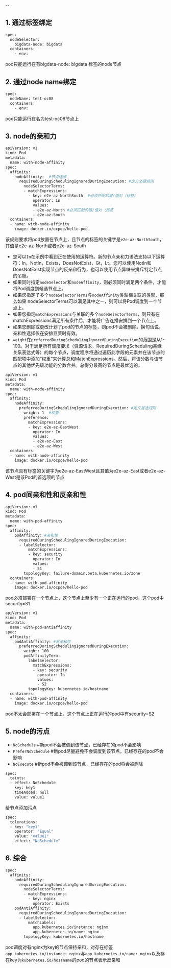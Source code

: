 


--

## 1. 通过标签绑定 

```bash
spec:
  nodeSelector:
    bigdata-node: bigdata
  containers:
    - env:
```

pod只能运行在有bigdata-node: bigdata 标签的node节点

## 2. 通过node name绑定

```bash
spec:
  nodeName: test-oc08
  containers:
    - env:
```

pod只能运行在名为test-oc08节点上

 

## 3. node的亲和力

```bash
apiVersion: v1
kind: Pod
metadata:
  name: with-node-affinity
spec:
  affinity:
    nodeAffinity:  #节点选择
      requiredDuringSchedulingIgnoredDuringExecution: #定义必要规则
        nodeSelectorTerms:
        - matchExpressions:
          - key: e2e-az-NorthSouth  #必须匹配的键/值对（标签）
            operator: In 
            values:
            - e2e-az-North #必须匹配的键/值对（标签
            - e2e-az-South 
  containers:
  - name: with-node-affinity
    image: docker.io/ocpqe/hello-pod
```

该规则要求将pod放置在节点上，且节点的标签的关键字是`e2e-az-NorthSouth`，其值是e2e-az-North或者e2e-az-South

 - 您可以`In`在示例中看到正在使用的运算符。新的节点亲和力语法支持以下运算符：In，NotIn，Exists，DoesNotExist，Gt，Lt。您可以使用NotIn和DoesNotExist实现节点的反亲和行为，也可以使用节点异味来排斥特定节点的吊舱。
 - 如果同时指定`nodeSelector`和`nodeAffinity`，则必须同时满足两个条件，才能将Pod调度到候选节点上。
 - 如果您指定了多个`nodeSelectorTerms`与`nodeAffinity`类型相关联的类型，那么如果
   nodeSelectorTerms可以满足其中之一，则可以将Pod调度到一个节点上。
 - 如果您指定`matchExpressions`与关联的多个`nodeSelectorTerms`，则只有在
   matchExpressions满足所有条件后，才能将广告连播安排到一个节点上。
 - 如果您删除或更改计划了pod的节点的标签，则pod不会被删除。换句话说，亲和性选择仅在安排豆荚时有效。
 - `weight`在`preferredDuringSchedulingIgnoredDuringExecution`的范围是从1-100。对于满足所有调度要求（资源请求，RequiredDuringScheduling亲缘关系表达式等）的每个节点，调度程序将通过遍历此字段的元素并在该节点的匹配项中添加“权重”来计算总和MatchExpressions。然后，将该分数与该节点的其他优先级功能的分数合并。总得分最高的节点是最优选的。

```bash
apiVersion: v1
kind: Pod
metadata:
  name: with-node-affinity
spec:
  affinity:
    nodeAffinity: 
      preferredDuringSchedulingIgnoredDuringExecution: #定义首选规则
      - weight: 1  #权重
        preference:
          matchExpressions:
          - key: e2e-az-EastWest 
            operator: In 
            values:
            - e2e-az-East 
            - e2e-az-West 
  containers:
  - name: with-node-affinity
    image: docker.io/ocpqe/hello-pod
```

该节点具有标签的关键字为e2e-az-EastWest且其值为e2e-az-East或者e2e-az-West是该Pod的首选项的节点

## 4. pod间亲和性和反亲和性

```bash
apiVersion: v1
kind: Pod
metadata:
  name: with-pod-affinity
spec:
  affinity:
    podAffinity: #亲和性
      requiredDuringSchedulingIgnoredDuringExecution: 
      - labelSelector:
          matchExpressions:
          - key: security 
            operator: In 
            values:
            - S1 
        topologyKey: failure-domain.beta.kubernetes.io/zone
  containers:
  - name: with-pod-affinity
    image: docker.io/ocpqe/hello-pod
```

pod必须部署在一个节点上，这个节点上至少有一个正在运行的pod，这个pod中security=S1

```bash
apiVersion: v1
kind: Pod
metadata:
  name: with-pod-antiaffinity
spec:
  affinity:
    podAntiAffinity: #反亲和性
      preferredDuringSchedulingIgnoredDuringExecution: 
      - weight: 100 
        podAffinityTerm:
          labelSelector:
            matchExpressions:
            - key: security 
              operator: In 
              values:
              - S2 
          topologyKey: kubernetes.io/hostname
  containers:
  - name: with-pod-affinity
    image: docker.io/ocpqe/hello-pod
```

pod不太会部署在一个节点上，这个节点上正在运行的pod中有security=S2

## 5. node的污点

 - `NoSchedule`  #新pod不会被调到该节点，已经存在的pod不会影响
 - `PreferNoSchedule` #新pod尽量避免不会调度到该节点，已经存在的pod不会影响
 - `NoExecute`  #新pod不会被调到该节点，已经存在的pod将会被删除

```bash
spec:
  taints:
  - effect: NoSchedule
    key: key1
    timeAdded: null
    value: value1
```

给节点添加污点

```bash
spec:
  tolerations:
  - key: "key1"
    operator: "Equal"
    value: "value1"
    effect: "NoSchedule"
```

## 6. 综合

```bash
spec:
  affinity:
    nodeAffinity:
      requiredDuringSchedulingIgnoredDuringExecution:
        nodeSelectorTerms:
        - matchExpressions:
          - key: nginx
            operator: Exists
    podAntiAffinity:
      requiredDuringSchedulingIgnoredDuringExecution:
      - labelSelector:
          matchLabels:
            app.kubernetes.io/instance: nginx
            app.kubernetes.io/name: nginx
        topologyKey: kubernetes.io/hostname
```

pod调度对有nginx为key的节点保持亲和，对存在标签`app.kubernetes.io/instance: nginx`与`app.kubernetes.io/name: nginx`以及存在key为`kubernetes.io/hostname`的pod的节点表示反亲和
